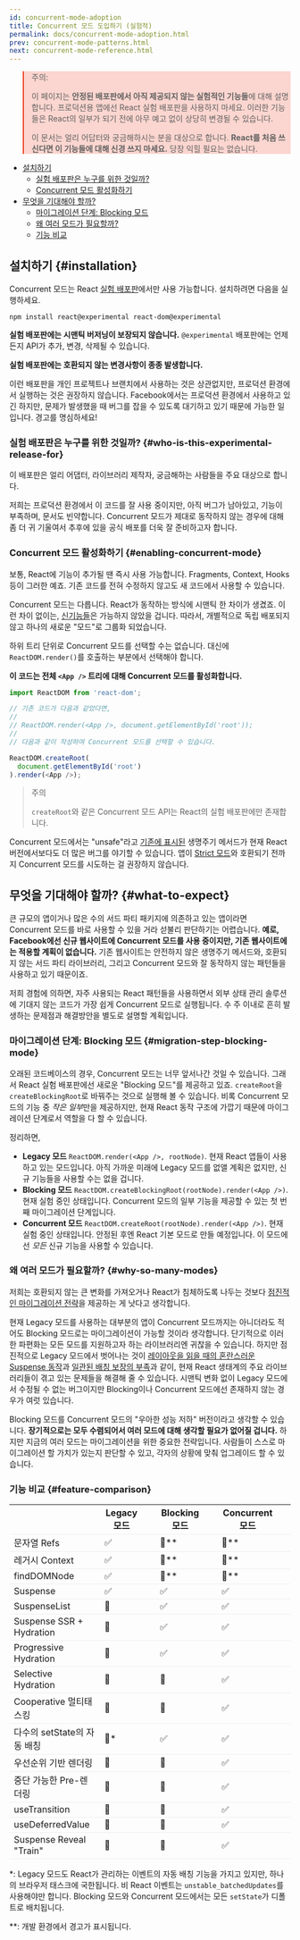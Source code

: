 ```yaml
---
id: concurrent-mode-adoption
title: Concurrent 모드 도입하기 (실험적)
permalink: docs/concurrent-mode-adoption.html
prev: concurrent-mode-patterns.html
next: concurrent-mode-reference.html
---
```


<style>
.scary > blockquote {
  background-color: rgba(237, 51, 21, 0.2);
  border-left-color: #ed3315;
}
</style>

<div class="scary">

>주의:
>
>이 페이지는 **안정된 배포판에서 아직 제공되지 않는 실험적인 기능들**에 대해 설명합니다. 프로덕션용 앱에선 React 실험 배포판을 사용하지 마세요. 이러한 기능들은 React의 일부가 되기 전에 아무 예고 없이 상당히 변경될 수 있습니다.
>
>이 문서는 얼리 어답터와 궁금해하시는 분을 대상으로 합니다. **React를 처음 쓰신다면 이 기능들에 대해 신경 쓰지 마세요.** 당장 익힐 필요는 없습니다.

</div>

- [설치하기](#installation)
  - [실험 배포판은 누구를 위한 것일까?](#who-is-this-experimental-release-for)
  - [Concurrent 모드 활성화하기](#enabling-concurrent-mode)
- [무엇을 기대해야 할까?](#what-to-expect)
  - [마이그레이션 단계: Blocking 모드](#migration-step-blocking-mode)
  - [왜 여러 모드가 필요할까?](#why-so-many-modes)
  - [기능 비교](#feature-comparison)

## 설치하기 {#installation}

Concurrent 모드는 React [실험 배포판](/blog/2019/10/22/react-release-channels.html#experimental-channel)에서만 사용 가능합니다. 설치하려면 다음을 실행하세요.

```
npm install react@experimental react-dom@experimental
```

**실험 배포판에는 시맨틱 버저닝이 보장되지 않습니다.**
`@experimental` 배포판에는 언제든지 API가 추가, 변경, 삭제될 수 있습니다.

**실험 배포판에는 호환되지 않는 변경사항이 종종 발생합니다.**

이런 배포판을 개인 프로젝트나 브랜치에서 사용하는 것은 상관없지만, 프로덕션 환경에서 실행하는 것은 권장하지 않습니다. Facebook에서는 프로덕션 환경에서 사용하고 있긴 하지만, 문제가 발생했을 때 버그를 잡을 수 있도록 대기하고 있기 때문에 가능한 일입니다. 경고를 명심하세요!

### 실험 배포판은 누구를 위한 것일까? {#who-is-this-experimental-release-for}

이 배포판은 얼리 어댑터, 라이브러리 제작자, 궁금해하는 사람들을 주요 대상으로 합니다.

저희는 프로덕션 환경에서 이 코드를 잘 사용 중이지만, 아직 버그가 남아있고, 기능이 부족하며, 문서도 빈약합니다. Concurrent 모드가 제대로 동작하지 않는 경우에 대해 좀 더 귀 기울여서 추후에 있을 공식 배포를 더욱 잘 준비하고자 합니다.

### Concurrent 모드 활성화하기 {#enabling-concurrent-mode}

보통, React에 기능이 추가될 땐 즉시 사용 가능합니다. Fragments, Context, Hooks 등이 그러한 예죠. 기존 코드를 전혀 수정하지 않고도 새 코드에서 사용할 수 있습니다.

Concurrent 모드는 다릅니다. React가 동작하는 방식에 시맨틱 한 차이가 생겼죠. 이런 차이 없이는, [신기능들](/docs/concurrent-mode-patterns.html)은 가능하지 않았을 겁니다. 따라서, 개별적으로 독립 배포되지 않고 하나의 새로운 "모드"로 그룹화 되었습니다.

하위 트리 단위로 Concurrent 모드를 선택할 수는 없습니다. 대신에 `ReactDOM.render()`를 호출하는 부분에서 선택해야 합니다.

**이 코드는 전체 `<App />` 트리에 대해 Concurrent 모드를 활성화합니다.**

```js
import ReactDOM from 'react-dom';

// 기존 코드가 다음과 같았다면,
//
// ReactDOM.render(<App />, document.getElementById('root'));
//
// 다음과 같이 작성하여 Concurrent 모드를 선택할 수 있습니다.

ReactDOM.createRoot(
  document.getElementById('root')
).render(<App />);
```

>주의
>
>`createRoot`와 같은 Concurrent 모드 API는 React의 실험 배포판에만 존재합니다. 

Concurrent 모드에서는 "unsafe"라고 [기존에 표시된](https://reactjs.org/blog/2018/03/27/update-on-async-rendering.html) 생명주기 메서드가 현재 React 버전에서보다도 더 많은 버그를 야기할 수 있습니다. 앱이 [Strict 모드](https://reactjs.org/docs/strict-mode.html)와 호환되기 전까지 Concurrent 모드를 시도하는 걸 권장하지 않습니다.

## 무엇을 기대해야 할까? {#what-to-expect}

큰 규모의 앱이거나 많은 수의 서드 파티 패키지에 의존하고 있는 앱이라면 Concurrent 모드를 바로 사용할 수 있을 거라 섣불리 판단하기는 어렵습니다. **예로, Facebook에선 신규 웹사이트에 Concurrent 모드를 사용 중이지만, 기존 웹사이트에는 적용할 계획이 없습니다.** 기존 웹사이트는 안전하지 않은 생명주기 메서드와, 호환되지 않는 서드 파티 라이브러리, 그리고 Concurrent 모드와 잘 동작하지 않는 패턴들을 사용하고 있기 때문이죠.  

저희 경험에 의하면, 자주 사용되는 React 패턴들을 사용하면서 외부 상태 관리 솔루션에 기대지 않는 코드가 가장 쉽게 Concurrent 모드로 실행됩니다. 수 주 이내로 흔히 발생하는 문제점과 해결방안을 별도로 설명할 계획입니다.

### 마이그레이션 단계: Blocking 모드 {#migration-step-blocking-mode}

오래된 코드베이스의 경우, Concurrent 모드는 너무 앞서나간 것일 수 있습니다. 그래서 React 실험 배포판에선 새로운 "Blocking 모드"를 제공하고 있죠. `createRoot`을 `createBlockingRoot`로 바꿔주는 것으로 실행해 볼 수 있습니다. 비록 Concurrent 모드의 기능 중 *작은 일부*만을 제공하지만, 현재 React 동작 구조에 가깝기 때문에 마이그레이션 단계로서 역할을 다 할 수 있습니다.

정리하면,

* **Legacy 모드** `ReactDOM.render(<App />, rootNode)`. 현재 React 앱들이 사용하고 있는 모드입니다. 아직 가까운 미래에 Legacy 모드를 없앨 계획은 없지만, 신규 기능들을 사용할 수는 없을 겁니다.
* **Blocking 모드** `ReactDOM.createBlockingRoot(rootNode).render(<App />)`. 현재 실험 중인 상태입니다. Concurrent 모드의 일부 기능을 제공할 수 있는 첫 번째 마이그레이션 단계입니다.
* **Concurrent 모드** `ReactDOM.createRoot(rootNode).render(<App />)`. 현재 실험 중인 상태입니다. 안정된 후엔 React 기본 모드로 만들 예정입니다. 이 모드에선 *모든* 신규 기능을 사용할 수 있습니다.

### 왜 여러 모드가 필요할까? {#why-so-many-modes}

저희는 호환되지 않는 큰 변화를 가져오거나 React가 침체하도록 나두는 것보다 [점진적인 마이그레이션 전략](/docs/faq-versioning.html#commitment-to-stability)을 제공하는 게 낫다고 생각합니다.

현재 Legacy 모드를 사용하는 대부분의 앱이 Concurrent 모드까지는 아니더라도 적어도 Blocking 모드로는 마이그레이션이 가능할 것이라 생각합니다. 단기적으로 이러한 파편화는 모든 모드를 지원하고자 하는 라이브러리엔 귀찮을 수 있습니다. 하지만 점진적으로 Legacy 모드에서 벗어나는 것이 [레이아웃을 읽을 때의 혼란스러운 Suspense 동작](https://github.com/facebook/react/issues/14536)과 [일관된 배칭 보장의 부족](https://github.com/facebook/react/issues/15080)과 같이, 현재 React 생태계의 주요 라이브러리들이 겪고 있는 문제들을 해결해 줄 수 있습니다. 시맨틱 변화 없이 Legacy 모드에서 수정될 수 없는 버그이지만 Blocking이나 Concurrent 모드에선 존재하지 않는 경우가 여럿 있습니다.

Blocking 모드를 Concurrent 모드의 "우아한 성능 저하" 버전이라고 생각할 수 있습니다. **장기적으로는 모두 수렴되어서 여러 모드에 대해 생각할 필요가 없어질 겁니다.** 하지만 지금의 여러 모드는 마이그레이션을 위한 중요한 전략입니다. 사람들이 스스로 마이그레이션 할 가치가 있는지 판단할 수 있고, 각자의 상황에 맞춰 업그레이드 할 수 있습니다.

### 기능 비교 {#feature-comparison}

<style>
  #feature-table table { border-collapse: collapse; }
  #feature-table th { padding-right: 30px; }
  #feature-table tr { border-bottom: 1px solid #eee; }
</style>

<div id="feature-table">

|   |Legacy 모드  |Blocking 모드  |Concurrent 모드  |
|---  |---  |---  |---  |
|문자열 Refs  |✅  |🚫**  |🚫**  |
|레거시 Context |✅  |🚫**  |🚫**  |
|findDOMNode  |✅  |🚫**  |🚫**  |
|Suspense |✅  |✅  |✅  |
|SuspenseList |🚫  |✅  |✅  |
|Suspense SSR + Hydration |🚫  |✅  |✅  |
|Progressive Hydration  |🚫  |✅  |✅  |
|Selective Hydration  |🚫  |🚫  |✅  |
|Cooperative 멀티태스킹 |🚫  |🚫  |✅  |
|다수의 setState의 자동 배칭     |🚫* |✅  |✅  |
|우선순위 기반 렌더링 |🚫  |🚫  |✅  |
|중단 가능한 Pre-렌더링 |🚫  |🚫  |✅  |
|useTransition  |🚫  |🚫  |✅  |
|useDeferredValue |🚫  |🚫  |✅  |
|Suspense Reveal "Train"  |🚫  |🚫  |✅  |

</div>

\*: Legacy 모드도 React가 관리하는 이벤트의 자동 배칭 기능을 가지고 있지만, 하나의 브라우저 태스크에 국한됩니다. 비 React 이벤트는 `unstable_batchedUpdates`를 사용해야만 합니다. Blocking 모드와 Concurrent 모드에서는 모든 `setState`가 디폴트로 배치됩니다.

\*\*: 개발 환경에서 경고가 표시됩니다.

